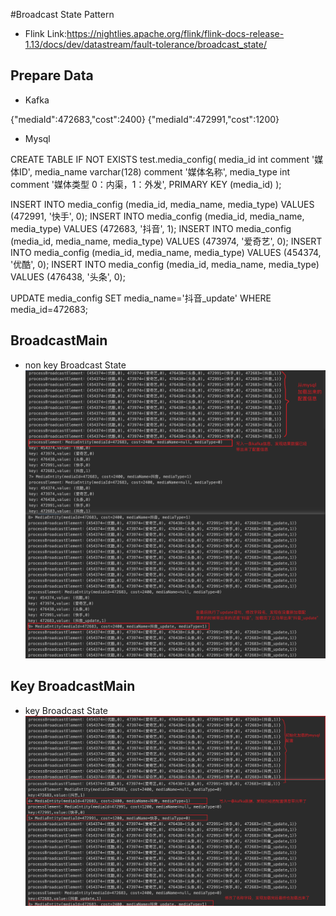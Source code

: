 #Broadcast State Pattern

 - Flink Link:https://nightlies.apache.org/flink/flink-docs-release-1.13/docs/dev/datastream/fault-tolerance/broadcast_state/

## Prepare Data
 - Kafka
 
 {"mediaId":472683,"cost":2400}
 {"mediaId":472991,"cost":1200}
 
 - Mysql
 
 CREATE TABLE IF NOT EXISTS test.media_config(
 	media_id int comment '媒体ID',
 	media_name varchar(128) comment '媒体名称',
 	media_type int comment '媒体类型 0：内渠，1：外发',
 	PRIMARY KEY (media_id)
 );
 
 INSERT INTO  media_config (media_id, media_name, media_type) VALUES (472991, '快手', 0);
 INSERT INTO  media_config (media_id, media_name, media_type) VALUES (472683, '抖音', 1);
 INSERT INTO  media_config (media_id, media_name, media_type) VALUES (473974, '爱奇艺', 0);
 INSERT INTO  media_config (media_id, media_name, media_type) VALUES (454374, '优酷', 0);
 INSERT INTO  media_config (media_id, media_name, media_type) VALUES (476438, '头条', 0);
 
 UPDATE media_config SET media_name='抖音_update' WHERE media_id=472683;
 
 
## BroadcastMain
 - non key Broadcast State 
![result picture](https://github.com/BiGsuw/flink-learning/raw/main/src/main/MarkdownPhotos/broadcast_result.png)


## Key BroadcastMain  
 - key Broadcast State
 ![result picture](https://github.com/BiGsuw/flink-learning/blob/main/src/main/MarkdownPhotos/keyed_broadcast_result.png)
